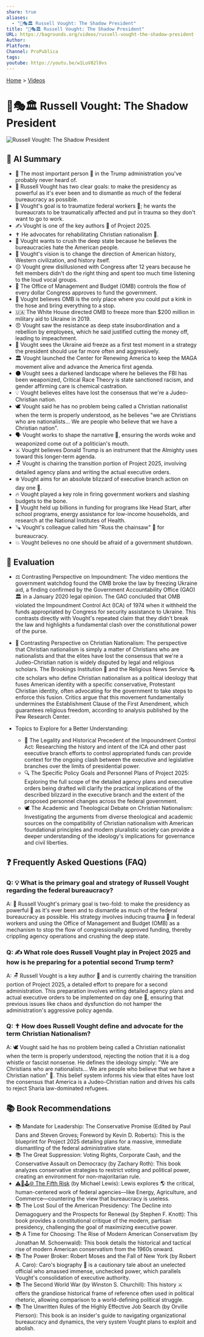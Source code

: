 ```yaml
---
share: true
aliases:
  - "👤🎭🏛️ Russell Vought: The Shadow President"
title: "👤🎭🏛️ Russell Vought: The Shadow President"
URL: https://bagrounds.org/videos/russell-vought-the-shadow-president
Author:
Platform:
Channel: ProPublica
tags:
youtube: https://youtu.be/w1LuV82l0vs
---
```

[Home](../index.md) > [Videos](./index.md)  
# 👤🎭🏛️ Russell Vought: The Shadow President  
![Russell Vought: The Shadow President](https://youtu.be/w1LuV82l0vs)  
  
## 🤖 AI Summary  
* 👤 The most important person 👑 in the Trump administration you've probably never heard of.  
* 🎯 Russell Vought has two clear goals: to make the presidency as powerful as it's ever been and to dismantle as much of the federal bureaucracy as possible.  
* 🤯 Vought's goal is to traumatize federal workers 🤕; he wants the bureaucrats to be traumatically affected and put in trauma so they don't want to go to work.  
* ✍️ Vought is one of the key authors 📖 of Project 2025.  
* ✝️ He advocates for rehabilitating Christian nationalism 🙏.  
* 🔨 Vought wants to crush the deep state because he believes the bureaucracies hate the American people.  
* 🧭 Vought's vision is to change the direction of American history, Western civilization, and history itself.  
* 😔 Vought grew disillusioned with Congress after 12 years because he felt members didn't do the right thing and spent too much time listening to the loud vocal groups.  
* 💸 The Office of Management and Budget (OMB) controls the flow of every dollar Congress approves to fund the government.  
* 🛑 Vought believes OMB is the only place where you could put a kink in the hose and bring everything to a stop.  
* 🇺🇦 The White House directed OMB to freeze more than $200 million in military aid to Ukraine in 2019.  
* 😠 Vought saw the resistance as deep state insubordination and a rebellion by employees, which he said justified cutting the money off, leading to impeachment.  
* 🧪 Vought sees the Ukraine aid freeze as a first test moment in a strategy the president should use far more often and aggressively.  
* 🏛️ Vought launched the Center for Renewing America to keep the MAGA movement alive and advance the America first agenda.  
* 🌑 Vought sees a darkened landscape where he believes the FBI has been weaponized, Critical Race Theory is state sanctioned racism, and gender affirming care is chemical castration.  
* 💡 Vought believes elites have lost the consensus that we're a Judeo-Christian nation.  
* 🕊️ Vought said he has no problem being called a Christian nationalist when the term is properly understood, as he believes "we are Christians who are nationalists... We are people who believe that we have a Christian nation".  
* 🗣️ Vought works to shape the narrative 📢, ensuring the words woke and weaponized come out of a politician's mouth.  
* ⚔️ Vought believes Donald Trump is an instrument that the Almighty uses toward this longer-term agenda.  
* 🪑 Vought is chairing the transition portion of Project 2025, involving detailed agency plans and writing the actual executive orders.  
* ❄️ Vought aims for an absolute blizzard of executive branch action on day one 🥇.  
* 🔥 Vought played a key role in firing government workers and slashing budgets to the bone.  
* 🛑 Vought held up billions in funding for programs like Head Start, after school programs, energy assistance for low-income households, and research at the National Institutes of Health.  
* 🪚 Vought's colleague called him "Russ the chainsaw" 🌲 for bureaucracy.  
* 💥 Vought believes no one should be afraid of a government shutdown.  
  
## 🤔 Evaluation  
* ⚖️ Contrasting Perspective on Impoundment: The video mentions the government watchdog found the OMB broke the law by freezing Ukraine aid, a finding confirmed by the Government Accountability Office (GAO) 🏛️ in a January 2020 legal opinion. The GAO concluded that OMB violated the Impoundment Control Act (ICA) of 1974 when it withheld the funds appropriated by Congress for security assistance to Ukraine. This contrasts directly with Vought's repeated claim that they didn't break the law and highlights a fundamental clash over the constitutional power of the purse.  
* 🚫 Contrasting Perspective on Christian Nationalism: The perspective that Christian nationalism is simply a matter of Christians who are nationalists and that the elites have lost the consensus that we're a Judeo-Christian nation is widely disputed by legal and religious scholars. The Brookings Institution 📖 and the Religious News Service 🗞️ cite scholars who define Christian nationalism as a political ideology that fuses American identity with a specific conservative, Protestant Christian identity, often advocating for the government to take steps to enforce this fusion. Critics argue that this movement fundamentally undermines the Establishment Clause of the First Amendment, which guarantees religious freedom, according to analysis published by the Pew Research Center.  
  
* Topics to Explore for a Better Understanding:  
    * 📜 The Legality and Historical Precedent of the Impoundment Control Act: Researching the history and intent of the ICA and other past executive branch efforts to control appropriated funds can provide context for the ongoing clash between the executive and legislative branches over the limits of presidential power.  
    * 🔍 The Specific Policy Goals and Personnel Plans of Project 2025: Exploring the full scope of the detailed agency plans and executive orders being drafted will clarify the practical implications of the described blizzard in the executive branch and the extent of the proposed personnel changes across the federal government.  
    * 🕊️ The Academic and Theological Debate on Christian Nationalism: Investigating the arguments from diverse theological and academic sources on the compatibility of Christian nationalism with American foundational principles and modern pluralistic society can provide a deeper understanding of the ideology's implications for governance and civil liberties.  
  
## ❓ Frequently Asked Questions (FAQ)  
  
### Q: 💡 What is the primary goal and strategy of Russell Vought regarding the federal bureaucracy?  
A: 🎯 Russell Vought's primary goal is two-fold: to make the presidency as powerful 👑 as it's ever been and to dismantle as much of the federal bureaucracy as possible. His strategy involves inducing trauma 🤕 in federal workers and using the Office of Management and Budget (OMB) as a mechanism to stop the flow of congressionally approved funding, thereby crippling agency operations and crushing the deep state.  
  
### Q: ✍️ What role does Russell Vought play in Project 2025 and how is he preparing for a potential second Trump term?  
A: 🪑 Russell Vought is a key author 📖 and is currently chairing the transition portion of Project 2025, a detailed effort to prepare for a second administration. This preparation involves writing detailed agency plans and actual executive orders to be implemented on day one 🥇, ensuring that previous issues like chaos and dysfunction do not hamper the administration's aggressive policy agenda.  
  
### Q: ✝️ How does Russell Vought define and advocate for the term Christian Nationalism?  
A: 🕊️ Vought said he has no problem being called a Christian nationalist when the term is properly understood, rejecting the notion that it is a dog whistle or fascist nonsense. He defines the ideology simply: "We are Christians who are nationalists... We are people who believe that we have a Christian nation" 🙏. This belief system informs his view that elites have lost the consensus that America is a Judeo-Christian nation and drives his calls to reject Sharia law-dominated refugees.  
  
## 📚 Book Recommendations  
  
* 📚 Mandate for Leadership: The Conservative Promise (Edited by Paul Dans and Steven Groves; Foreword by Kevin D. Roberts): This is the blueprint for Project 2025 detailing plans for a massive, immediate dismantling of the federal administrative state.  
* 📚 The Great Suppression: Voting Rights, Corporate Cash, and the Conservative Assault on Democracy (by Zachary Roth): This book analyzes conservative strategies to restrict voting and political power, creating an environment for non-majoritarian rule.  
* [⚠️🥴🕹️🌐 The Fifth Risk](../books/the-fifth-risk.md) (by Michael Lewis): Lewis explores 🌎 the critical, human-centered work of federal agencies—like Energy, Agriculture, and Commerce—countering the view that bureaucracy is useless.  
* 📚 The Lost Soul of the American Presidency: The Decline into Demagoguery and the Prospects for Renewal (by Stephen F. Knott): This book provides a constitutional critique of the modern, partisan presidency, challenging the goal of maximizing executive power.  
* 📚 A Time for Choosing: The Rise of Modern American Conservatism (by Jonathan M. Schoenwald): This book details the historical and tactical rise of modern American conservatism from the 1960s onward.  
* 📚 The Power Broker: Robert Moses and the Fall of New York (by Robert A. Caro): Caro's biography 👑 is a cautionary tale about an unelected official who amassed immense, unchecked power, which parallels Vought's consolidation of executive authority.  
* 📚 The Second World War (by Winston S. Churchill): This history ⚔️ offers the grandiose historical frame of reference often used in political rhetoric, allowing comparison to a world-defining political struggle.  
* 📚 The Unwritten Rules of the Highly Effective Job Search (by Orville Pierson): This book is an insider's guide to navigating organizational bureaucracy and dynamics, the very system Vought plans to exploit and abolish.